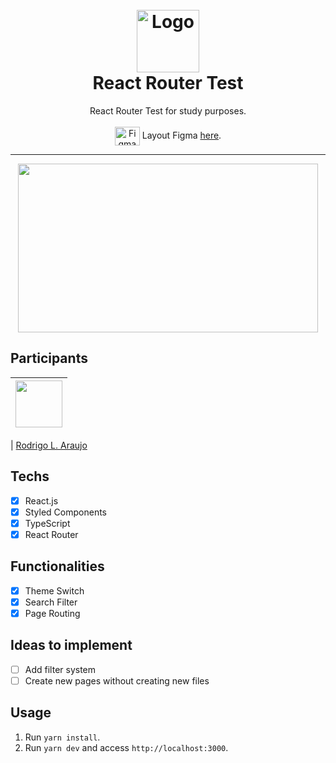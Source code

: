 <h1 align="center">
  <br>
  <img src="https://i.imgur.com/zUscmOd.png" alt="Logo" width="100">
  <br>
  React Router Test
  <br>
</h1>

<p align="center">
React Router Test for study purposes.
<br><br>
<img align="center" alt="Figma" height="30" width="40" src="https://cdn.jsdelivr.net/gh/devicons/devicon/icons/figma/figma-original.svg">
Layout Figma <a href="https://www.figma.com/file/7fXu7TGOp8EvKs67RKPGJu/Untitled?node-id=0%3A1">here</a>.</p>

<hr>

<div align="center">
  <img src="https://media.giphy.com/media/Mf9zGprcRtCrNcrZ7g/giphy.gif" width="480" height="270" />
</div>

## Participants

| [<img src="https://avatars.githubusercontent.com/rodrigoaraujo7" width="75px;"/>](https://github.com/guilhermerodz) |
| :------------------------------------------------------------------------------------------------------------------------: |


| [Rodrigo L. Araujo](https://github.com/rodrigoaraujo7)

## Techs

- [x] React.js
- [x] Styled Components
- [x] TypeScript
- [x] React Router

## Functionalities

- [x] Theme Switch
- [x] Search Filter
- [x] Page Routing

## Ideas to implement

- [ ] Add filter system
- [ ] Create new pages without creating new files

## Usage

1. Run `yarn install`.<br />
2. Run `yarn dev` and access `http://localhost:3000`.<br />
